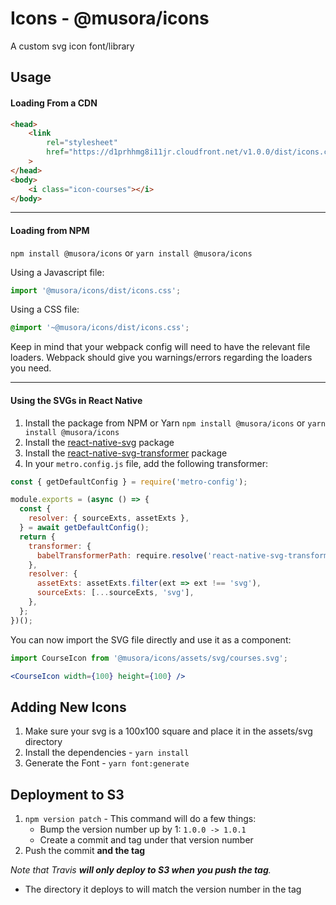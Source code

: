 # Icons - @musora/icons
A custom svg icon font/library

## Usage

#### Loading From a CDN

```html
<head>
    <link 
        rel="stylesheet" 
        href="https://d1prhhmg8i11jr.cloudfront.net/v1.0.0/dist/icons.css"
    >
</head>
<body>
    <i class="icon-courses"></i>
</body>
```

<hr>

#### Loading from NPM

`npm install @musora/icons`
or
`yarn install @musora/icons`

Using a Javascript file:
```javascript
import '@musora/icons/dist/icons.css';
```

Using a CSS file:
```css
@import '~@musora/icons/dist/icons.css';
```

Keep in mind that your webpack config will need to have the relevant file loaders.
Webpack should give you warnings/errors regarding the loaders you need.

<hr>

#### Using the SVGs in React Native

1. Install the package from NPM or Yarn `npm install @musora/icons` or `yarn install @musora/icons`
2. Install the [react-native-svg](https://github.com/react-native-community/react-native-svg) package
3. Install the [react-native-svg-transformer](https://github.com/kristerkari/react-native-svg-transformer) package
4. In your `metro.config.js` file, add the following transformer:
```javascript
const { getDefaultConfig } = require('metro-config');

module.exports = (async () => {
  const {
    resolver: { sourceExts, assetExts },
  } = await getDefaultConfig();
  return {
    transformer: {
      babelTransformerPath: require.resolve('react-native-svg-transformer'),
    },
    resolver: {
      assetExts: assetExts.filter(ext => ext !== 'svg'),
      sourceExts: [...sourceExts, 'svg'],
    },
  };
})();
```

You can now import the SVG file directly and use it as a component:
```jsx harmony
import CourseIcon from '@musora/icons/assets/svg/courses.svg';

<CourseIcon width={100} height={100} />
```

## Adding New Icons

1. Make sure your svg is a 100x100 square and place it in the assets/svg directory
2. Install the dependencies - `yarn install`
3. Generate the Font - `yarn font:generate`

## Deployment to S3

1. `npm version patch` - This command will do a few things:
    - Bump the version number up by 1: `1.0.0 -> 1.0.1`
    - Create a commit and tag under that version number
2. Push the commit **and the tag**

_Note that Travis **will only deploy to S3 when you push the tag**._
- The directory it deploys to will match the version number in the tag
